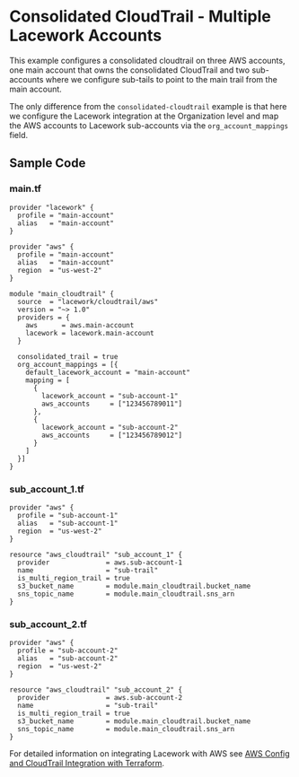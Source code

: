 # Consolidated CloudTrail - Multiple Lacework Accounts

This example configures a consolidated cloudtrail on three AWS accounts, one main
account that owns the consolidated CloudTrail and two sub-accounts where we configure
sub-tails to point to the main trail from the main account.

The only difference from the `consolidated-cloudtrail` example is that here we configure
the Lacework integration at the Organization level and map the AWS accounts to Lacework
sub-accounts via the `org_account_mappings` field.

## Sample Code

### main.tf

```hcl
provider "lacework" {
  profile = "main-account"
  alias   = "main-account"
}

provider "aws" {
  profile = "main-account"
  alias   = "main-account"
  region  = "us-west-2"
}

module "main_cloudtrail" {
  source  = "lacework/cloudtrail/aws"
  version = "~> 1.0"
  providers = {
    aws      = aws.main-account
    lacework = lacework.main-account
  }

  consolidated_trail = true
  org_account_mappings = [{
    default_lacework_account = "main-account"
    mapping = [
      {
        lacework_account = "sub-account-1"
        aws_accounts     = ["123456789011"]
      },
      {
        lacework_account = "sub-account-2"
        aws_accounts     = ["123456789012"]
      }
    ]
  }]
}
```

### sub_account_1.tf

```hcl
provider "aws" {
  profile = "sub-account-1"
  alias   = "sub-account-1"
  region  = "us-west-2"
}

resource "aws_cloudtrail" "sub_account_1" {
  provider              = aws.sub-account-1
  name                  = "sub-trail"
  is_multi_region_trail = true
  s3_bucket_name        = module.main_cloudtrail.bucket_name
  sns_topic_name        = module.main_cloudtrail.sns_arn
}
```

### sub_account_2.tf

```hcl
provider "aws" {
  profile = "sub-account-2"
  alias   = "sub-account-2"
  region  = "us-west-2"
}

resource "aws_cloudtrail" "sub_account_2" {
  provider              = aws.sub-account-2
  name                  = "sub-trail"
  is_multi_region_trail = true
  s3_bucket_name        = module.main_cloudtrail.bucket_name
  sns_topic_name        = module.main_cloudtrail.sns_arn
}
```

For detailed information on integrating Lacework with AWS see [AWS Config and CloudTrail Integration with Terraform](https://docs.lacework.net/onboarding/aws-guided-configuration).
